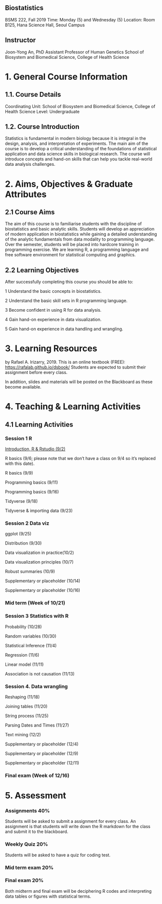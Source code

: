 ## Biostatistics 
BSMS 222, Fall 2019
Time: Monday (5) and Wednesday (5)
Location: Room B125, Hana Science Hall, Seoul Campus

## Instructor
Joon-Yong An, PhD
Assistant Professor of Human Genetics
School of Biosystem and Biomedical Science, College of Health Science

# 1. General Course Information
## 1.1. Course Details
Coordinating Unit: School of Biosystem and Biomedical Science, College of Health Science
Level: Undergraduate 

## 1.2. Course Introduction
Statistics is fundamental in modern biology because it is integral in the design, analysis, and interpretation of experiments. The main aim of the course is to develop a critical understanding of the foundations of statistical application and data science skills in biological research. The course will introduce concepts and hand-on skills that can help you tackle real-world data analysis challenges. 

# 2. Aims, Objectives & Graduate Attributes
## 2.1 Course Aims
The aim of this course is to familiarise students with the discipline of biostatistics and basic analytic skills. Students will develop an appreciation of modern application in biostatistics while gaining a detailed understanding of the analytic fundamentals from data modality to programming language. Over the semester, students will be placed into hardcore training in programming exercise. We are learning R, a programming language and free software environment for statistical computing and graphics. 

## 2.2 Learning Objectives
After successfully completing this course you should be able to:

1  Understand the basic concepts in biostatistics.

2  Understand the basic skill sets in R programming language. 

3  Become confident in using R for data analysis.

4  Gain hand-on experience in data visualization.

5  Gain hand-on experience in data handling and wrangling. 

# 3. Learning Resources
<Introduction to Data Science> by Rafael A. Irizarry, 2019. 
This is an online textbook (FREE): https://rafalab.github.io/dsbook/
Students are expected to submit their assignment before every class. 

In addition, slides and materials will be posted on the Blackboard as these become available.

# 4. Teaching & Learning Activities
## 4.1 Learning Activities
### Session 1 R

[Introduction, R & Rstudio (9/2)](https://docs.google.com/presentation/d/1io0lPt04rNdfhjfUWTTEyVHZfQqy-3IcSZn0_xB7ys8/edit?usp=sharing)

R basics (9/6; please note that we don’t have a class on 9/4 so it’s replaced with this date).

R basics (9/9)

Programming basics (9/11)

Programming basics (9/16)

Tidyverse (9/18)

Tidyverse & importing data (9/23)

### Session 2 Data viz

ggplot (9/25)

Distribution (9/30)

Data visualization in practice(10/2)

Data visualization principles (10/7)

Robust summaries (10/9)

Supplementary or placeholder (10/14)

Supplementary or placeholder (10/16)

###  Mid term (Week of 10/21)

### Session 3 Statistics with R

Probability (10/28)

Random variables (10/30)

Statistical Inference (11/4)

Regression (11/6)

Linear model (11/11)

Association is not causation (11/13)

### Session 4. Data wrangling 

Reshaping (11/18)

Joining tables (11/20)

String process (11/25)

Parsing Dates and Times (11/27)

Text mining (12/2)

Supplementary or placeholder (12/4)

Supplementary or placeholder (12/9)

Supplementary or placeholder (12/11)

###  Final exam (Week of 12/16)

# 5. Assessment

### Assignments 40%
Students will be asked to submit a assignment for every class. An assignment is that students will write down the R markdown for the class and submit it to the blackboard. 

### Weekly Quiz 20% 
Students will be asked to have a quiz for coding test. 

### Mid term exam 20%
### Final exam 20%
Both midterm and final exam will be deciphering R codes and interpreting data tables or figures with statistical terms.  



